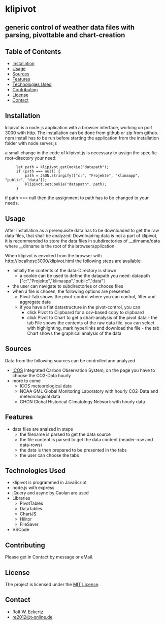    # klipivot
   ## generic control of weather data files with parsing, pivottable and chart-creation

   ## Table of Contents
   - [Installation](#installation)
   - [Usage](#usage)
   - [Sources](#sources)
   - [Features](#features)
   - [Technologies Used](#technologies-used)
   - [Contributing](#contributing)
   - [License](#license)
   - [Contact](#contact)

   ## Installation
   klipivot is a node.js application with a browser interface, working on port 3000 with http.
   The installation can be done from github or zip from github.
   npm install has to be run before starting the application from the installation folder
   with node server.js

   a small change in the code of klipivot.js is necessary to assign the specific root-directory your need:
   ```
        let path = klipivot.getCookie("datapath");
        if (path === null) {
            path = JSON.stringify(["c:", "Projekte", "klimaapp", "public", "data"]);
            klipivot.setCookie("datapath", path);
        }
   ```
   if path === null then the assignment to path has to be changed to your needs.

   ## Usage
   After Installation as a prerequisite data has to be downloaded to get the raw data files,
   that shall be analyzed.
   Downloading data is not a part of klipivot, it is recommended to store the data files 
   in subdirectories of __dirname/data where __dirname is the root of the browserapplication.

   When klipivot is envoked from the browser with http://localhost:3000/klipivot.html
   the following steps are available:
   - Initially the contents of the data-Directory is shown
     - a cookie can be used to define the datapath you need: datapath	["c:","Projekte","klimaapp","public","data"]
   - the user can navigate to subdirectories or choose files
   - when a file is chosen, the following options are presented
     - Pivot-Tab shows the pivot-control where you can control, filter and aggregate data
     - if you have a flat datastructure in the pivot-control, you can
       - click Pivot to Clipboard for a csv-based copy to clipboard
       - click Pivot to Chart to get a chart-analysis of the pivot data
    - the tab File shows the contents of the raw data file, you can select with highlighting,
      mark hyperlinks and download the file
    - the tab Chart shows the graphical analysis of the data  

   ## Sources
   Data from the following sources can be controlled and analyzed
   - <a href="https://data.icos-cp.eu/portal/#{%22filterCategories%22:{%22level%22:[1,2],%22theme%22:[%22atmosphere%22],%22project%22:[%22icos%22]}}" target="_blank">ICOS</a> Integrated Carbon Observation System, on the page you have to choose the CO2-Data hourly
   - more to come 
     - ICOS meteorological data
     - NOAA GML Global Monitoring Laboratory with hourly CO2-Data and meteorological data
     - GHCN Global Historical Climatology Network with hourly data

   ## Features
   - data files are analzed in steps
     - the filename is parsed to get the data source
     - the file content is parsed to get the data content (header-row and data-rows)
     - the data is then prepared to be presented in the tabs
     - the user can choose the tabs

   ## Technologies Used
   - klipivot is programmed in JavaScript
   - node.js with express
   - jQuery and async by Caolan are used
   - Libraries
     - PivotTables
     - DataTables
     - ChartJS
     - Hilitor
     - FileSaver
   - VSCode

   ## Contributing
   Please get in Contact by message or eMail.

   ## License
   The project is licensed under the [MIT License](LICENSE).

   ## Contact
   - Rolf W. Eckertz
   - re2012@t-online.de